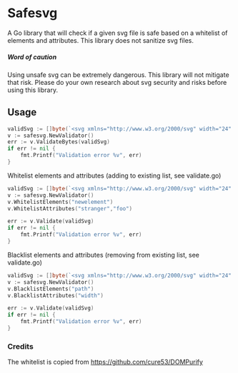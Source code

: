 # Safesvg
A Go library that will check if a given svg file is safe based on a whitelist of elements and attributes. This library does not sanitize svg files.

##### Word of caution
Using unsafe svg can be extremely dangerous. This library will not mitigate that risk. Please do your own research about svg security and risks before using this library.  

## Usage
```go
validSvg := []byte(`<svg xmlns="http://www.w3.org/2000/svg" width="24" height="24" viewBox="0 0 24 24"><path fill="none" d="M0 0h24v24H0V0z"/><path d="M12 1L3 5v6c0 5.55 3.84 10.74 9 12 5.16-1.26 9-6.45 9-12V5l-9-4zm0 10.99h7c-.53 4.12-3.28 7.79-7 8.94V12H5V6.3l7-3.11v8.8z"/></svg>`)
v := safesvg.NewValidator()
err := v.ValidateBytes(validSvg)
if err != nil {
	fmt.Printf("Validation error %v", err)
}

```

Whitelist elements and attributes (adding to existing list, see validate.go)
```go
validSvg := []byte(`<svg xmlns="http://www.w3.org/2000/svg" width="24" height="24" viewBox="0 0 24 24"><newelement foo="bar" stranger="things"></newelement><path fill="none" d="M0 0h24v24H0V0z"/><path d="M12 1L3 5v6c0 5.55 3.84 10.74 9 12 5.16-1.26 9-6.45 9-12V5l-9-4zm0 10.99h7c-.53 4.12-3.28 7.79-7 8.94V12H5V6.3l7-3.11v8.8z"/></svg>`)
v := safesvg.NewValidator()
v.WhitelistElements("newelement")
v.WhitelistAttributes("stranger","foo")

err := v.Validate(validSvg)
if err != nil {
	fmt.Printf("Validation error %v", err)
}
```

Blacklist elements and attributes (removing from existing list, see validate.go)
```go
validSvg := []byte(`<svg xmlns="http://www.w3.org/2000/svg" width="24" height="24" viewBox="0 0 24 24"><path fill="none" d="M0 0h24v24H0V0z"/><path d="M12 1L3 5v6c0 5.55 3.84 10.74 9 12 5.16-1.26 9-6.45 9-12V5l-9-4zm0 10.99h7c-.53 4.12-3.28 7.79-7 8.94V12H5V6.3l7-3.11v8.8z"/></svg>`)
v := safesvg.NewValidator()
v.BlacklistElements("path")
v.BlacklistAttributes("width")

err := v.Validate(validSvg)
if err != nil {
	fmt.Printf("Validation error %v", err)
}
```

### Credits
The whitelist is copied from https://github.com/cure53/DOMPurify